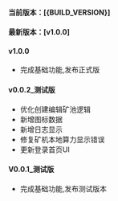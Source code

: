 #### 当前版本：[{BUILD_VERSION}]
#### 最新版本：[v1.0.0]

#### v1.0.0
 - 完成基础功能,发布正式版
#### v0.0.2_测试版
 - 优化创建编辑矿池逻辑
 - 新增图标数据
 - 新增日志显示
 - 修复矿机本地算力显示错误
 - 更新登录首页UI
#### V0.0.1_测试版
 - 完成基础功能,发布测试版本